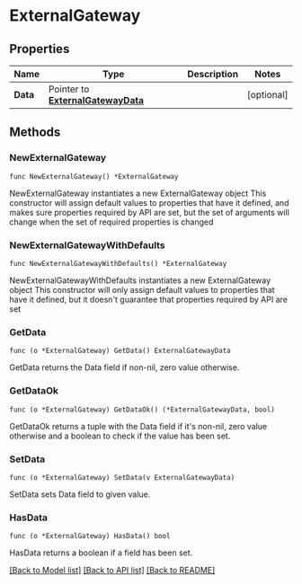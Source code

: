 # ExternalGateway

## Properties

Name | Type | Description | Notes
------------ | ------------- | ------------- | -------------
**Data** | Pointer to [**ExternalGatewayData**](ExternalGatewayData.md) |  | [optional] 

## Methods

### NewExternalGateway

`func NewExternalGateway() *ExternalGateway`

NewExternalGateway instantiates a new ExternalGateway object
This constructor will assign default values to properties that have it defined,
and makes sure properties required by API are set, but the set of arguments
will change when the set of required properties is changed

### NewExternalGatewayWithDefaults

`func NewExternalGatewayWithDefaults() *ExternalGateway`

NewExternalGatewayWithDefaults instantiates a new ExternalGateway object
This constructor will only assign default values to properties that have it defined,
but it doesn't guarantee that properties required by API are set

### GetData

`func (o *ExternalGateway) GetData() ExternalGatewayData`

GetData returns the Data field if non-nil, zero value otherwise.

### GetDataOk

`func (o *ExternalGateway) GetDataOk() (*ExternalGatewayData, bool)`

GetDataOk returns a tuple with the Data field if it's non-nil, zero value otherwise
and a boolean to check if the value has been set.

### SetData

`func (o *ExternalGateway) SetData(v ExternalGatewayData)`

SetData sets Data field to given value.

### HasData

`func (o *ExternalGateway) HasData() bool`

HasData returns a boolean if a field has been set.


[[Back to Model list]](../README.md#documentation-for-models) [[Back to API list]](../README.md#documentation-for-api-endpoints) [[Back to README]](../README.md)


